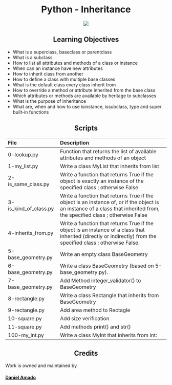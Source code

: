 <h1 align="center">Python - Inheritance</h1>
<p align="center" style="width: 50%; margin: auto;"><img src="https://www.flaticon.es/svg/vstatic/svg/3420/3420399.svg?token=exp=1615797721~hmac=7d60a93c6e39a806257d8e8d5fcdd4fb"></p>

<h2 align="center">Learning Objectives</h2>

 - What is a superclass, baseclass or parentclass
 - What is a subclass
 - How to list all attributes and methods of a class or instance
 - When can an instance have new attributes
 - How to inherit class from another
 - How to define a class with multiple base classes
 - What is the default class every class inherit from
 - How to override a method or attribute inherited from the base class
 - Which attributes or methods are available by heritage to subclasses
 - What is the purpose of inheritance
 - What are, when and how to use isinstance, issubclass, type and super built-in functions

<h2 align="center">Scripts</h2>

| File | Description |
|:-|:-|
| 0-lookup.py | Function that returns the list of available attributes and methods of an object |
| 1-my_list.py | Write a class MyList that inherits from list |
| 2-is_same_class.py | Write a function that returns True if the object is exactly an instance of the specified class ; otherwise False |
| 3-is_kind_of_class.py | Write a function that returns True if the object is an instance of, or if the object is an instance of a class that inherited from, the specified class ; otherwise False |
| 4-inherits_from.py | Write a function that returns True if the object is an instance of a class that inherited (directly or indirectly) from the specified class ; otherwise False. |
| 5-base_geometry.py | Write an empty class BaseGeometry |
| 6-base_geometry.py | Write a class BaseGeometry (based on 5-base_geometry.py).|
| 7-base_geometry.py | Add Method integer_validator() to BaseGeometry  |
| 8-rectangle.py | Write a class Rectangle that inherits from BaseGeometry |
| 9-rectangle.py | Add area method to Rectagle |
| 10-square.py | Add size verification |
| 11-square.py | Add methods print() and str() |
| 100-my_int.py | Write a class MyInt that inherits from int: ||


<h2 align="center">Credits</h2>
Work is owned and maintained by

#### [Daniel Amado](https://twitter.com/DanielFep_am)

